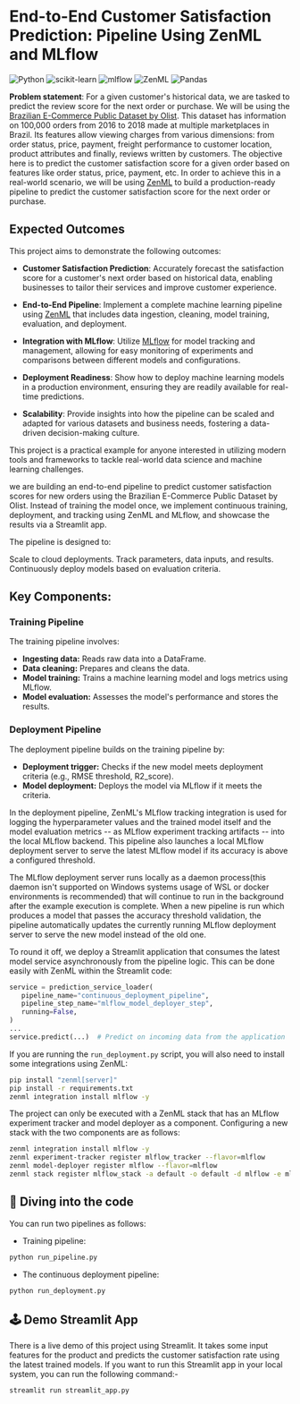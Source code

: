 # End-to-End Customer Satisfaction Prediction: Pipeline Using ZenML and MLflow

![Python](https://img.shields.io/badge/python-3670A0?style=for-the-badge&logo=python&logoColor=ffdd54)   ![scikit-learn](https://img.shields.io/badge/scikit--learn-%23F7931E.svg?style=for-the-badge&logo=scikit-learn&logoColor=white)  ![mlflow](https://img.shields.io/badge/mlflow-%23d9ead3.svg?style=for-the-badge&logo=numpy&logoColor=blue)    ![ZenML](https://img.shields.io/badge/zenml-%234CAF50.svg?style=for-the-badge&logo=zenml&logoColor=white)     ![Pandas](https://img.shields.io/badge/pandas-%23150458.svg?style=for-the-badge&logo=pandas&logoColor=white)  




**Problem statement**: For a given customer's historical data, we are tasked to predict the review score for the next order or purchase. We will be using the [Brazilian E-Commerce Public Dataset by Olist](https://www.kaggle.com/datasets/olistbr/brazilian-ecommerce). This dataset has information on 100,000 orders from 2016 to 2018 made at multiple marketplaces in Brazil. Its features allow viewing charges from various dimensions: from order status, price, payment, freight performance to customer location, product attributes and finally, reviews written by customers. The objective here is to predict the customer satisfaction score for a given order based on features like order status, price, payment, etc. In order to achieve this in a real-world scenario, we will be using [ZenML](https://zenml.io/) to build a production-ready pipeline to predict the customer satisfaction score for the next order or purchase.


## Expected Outcomes
This project aims to demonstrate the following outcomes:

- **Customer Satisfaction Prediction**: Accurately forecast the satisfaction score for a customer's next order based on historical data, enabling businesses to tailor their services and improve customer experience.

- **End-to-End Pipeline**: Implement a complete machine learning pipeline using [ZenML](https://zenml.io/) that includes data ingestion, cleaning, model training, evaluation, and deployment.

- **Integration with MLflow**: Utilize [MLflow](https://mlflow.org/) for model tracking and management, allowing for easy monitoring of experiments and comparisons between different models and configurations.

- **Deployment Readiness**: Show how to deploy machine learning models in a production environment, ensuring they are readily available for real-time predictions.

- **Scalability**: Provide insights into how the pipeline can be scaled and adapted for various datasets and business needs, fostering a data-driven decision-making culture.


This project is a practical example for anyone interested in utilizing modern tools and frameworks to tackle real-world data science and machine learning challenges.

we are building an end-to-end pipeline to predict customer satisfaction scores for new orders using the Brazilian E-Commerce Public Dataset by Olist. Instead of training the model once, we implement continuous training, deployment, and tracking using ZenML and MLflow, and showcase the results via a Streamlit app.

The pipeline is designed to:

Scale to cloud deployments.
Track parameters, data inputs, and results.
Continuously deploy models based on evaluation criteria.

## Key Components:

### Training Pipeline
The training pipeline involves:

* __Ingesting data:__ Reads raw data into a DataFrame.
* **Data cleaning:** Prepares and cleans the data.
* **Model training:** Trains a machine learning model and logs metrics using MLflow.
* **Model evaluation:** Assesses the model's performance and stores the results.

### Deployment Pipeline
The deployment pipeline builds on the training pipeline by:

* **Deployment trigger:** Checks if the new model meets deployment criteria (e.g., RMSE threshold, R2_score).
* **Model deployment:** Deploys the model via MLflow if it meets the criteria.

In the deployment pipeline, ZenML's MLflow tracking integration is used for logging the hyperparameter values and the trained model itself and the model evaluation metrics -- as MLflow experiment tracking artifacts -- into the local MLflow backend. This pipeline also launches a local MLflow deployment server to serve the latest MLflow model if its accuracy is above a configured threshold.

The MLflow deployment server runs locally as a daemon process(this daemon isn't supported on Windows systems usage of WSL or docker environments is recommended) that will continue to run in the background after the example execution is complete. When a new pipeline is run which produces a model that passes the accuracy threshold validation, the pipeline automatically updates the currently running MLflow deployment server to serve the new model instead of the old one.

To round it off, we deploy a Streamlit application that consumes the latest model service asynchronously from the pipeline logic. This can be done easily with ZenML within the Streamlit code:

```python
service = prediction_service_loader(
   pipeline_name="continuous_deployment_pipeline",
   pipeline_step_name="mlflow_model_deployer_step",
   running=False,
)
...
service.predict(...)  # Predict on incoming data from the application
```

If you are running the `run_deployment.py` script, you will also need to install some integrations using ZenML:

```bash
pip install "zenml[server]"
pip install -r requirements.txt
zenml integration install mlflow -y
```

The project can only be executed with a ZenML stack that has an MLflow experiment tracker and model deployer as a component. Configuring a new stack with the two components are as follows:

```bash
zenml integration install mlflow -y
zenml experiment-tracker register mlflow_tracker --flavor=mlflow
zenml model-deployer register mlflow --flavor=mlflow
zenml stack register mlflow_stack -a default -o default -d mlflow -e mlflow_tracker --set
```

## :notebook: Diving into the code

You can run two pipelines as follows:

- Training pipeline:

```bash
python run_pipeline.py
```

- The continuous deployment pipeline:

```bash
python run_deployment.py
```

## 🕹 Demo Streamlit App

There is a live demo of this project using Streamlit. It takes some input features for the product and predicts the customer satisfaction rate using the latest trained models. If you want to run this Streamlit app in your local system, you can run the following command:-

```bash
streamlit run streamlit_app.py
```






